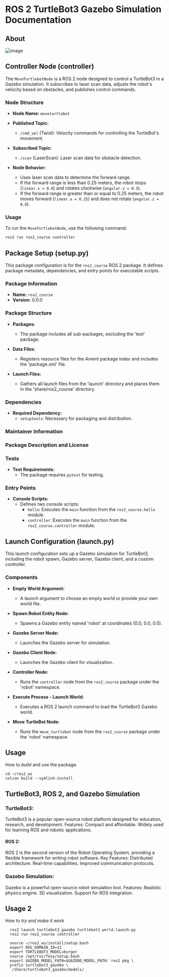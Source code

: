 # ROS 2 TurtleBot3 Gazebo Simulation Documentation
## About

![image](https://github.com/DoczyKristof/Ros2_kotprog/assets/44243837/02a05edd-119d-46d5-91b8-a8adca719538)

## Controller Node (controller)

The `MoveTurtlebotNode` is a ROS 2 node designed to control a TurtleBot3 in a Gazebo simulation. It subscribes to laser scan data, adjusts the robot's velocity based on obstacles, and publishes control commands.

### Node Structure

- **Node Name:** `moveturtlebot`
- **Published Topic:**
  - `/cmd_vel` (Twist): Velocity commands for controlling the TurtleBot's movement.

- **Subscribed Topic:**
  - `/scan` (LaserScan): Laser scan data for obstacle detection.

- **Node Behavior:**
  - Uses laser scan data to determine the forward range.
  - If the forward range is less than 0.25 meters, the robot stops (`linear.x = 0.0`) and rotates clockwise (`angular.z = 0.5`).
  - If the forward range is greater than or equal to 0.25 meters, the robot moves forward (`linear.x = 0.25`) and does not rotate (`angular.z = 0.0`).

### Usage

To run the `MoveTurtlebotNode`, use the following command:

```bash
ros2 run ros2_course controller
```

## Package Setup (setup.py)

This package configuration is for the `ros2_course` ROS 2 package. It defines package metadata, dependencies, and entry points for executable scripts.

### Package Information

- **Name:** `ros2_course`
- **Version:** 0.0.0

### Package Structure

- **Packages:**
  - The package includes all sub-packages, excluding the 'test' package.

- **Data Files:**
  - Registers resource files for the Ament package index and includes the 'package.xml' file.

- **Launch Files:**
  - Gathers all launch files from the 'launch' directory and places them in the 'share/ros2_course' directory.

### Dependencies

- **Required Dependency:**
  - `setuptools`: Necessary for packaging and distribution.

### Maintainer Information

### Package Description and License

### Tests

- **Test Requirements:**
  - The package requires `pytest` for testing.

### Entry Points

- **Console Scripts:**
  - Defines two console scripts:
    - `hello`: Executes the `main` function from the `ros2_course.hello` module.
    - `controller`: Executes the `main` function from the `ros2_course.controller` module.


## Launch Configuration (launch.py)

This launch configuration sets up a Gazebo simulation for TurtleBot3, including the robot spawn, Gazebo server, Gazebo client, and a custom controller.

### Components

- **Empty World Argument:**
  - A launch argument to choose an empty world or provide your own world file.

- **Spawn Robot Entity Node:**
  - Spawns a Gazebo entity named 'robot' at coordinates (0.0, 0.0, 0.0).

- **Gazebo Server Node:**
  - Launches the Gazebo server for simulation.

- **Gazebo Client Node:**
  - Launches the Gazebo client for visualization.

- **Controller Node:**
  - Runs the `controller` node from the `ros2_course` package under the 'robot' namespace.

- **Execute Process - Launch World:**
  - Executes a ROS 2 launch command to load the TurtleBot3 Gazebo world.

- **Move TurtleBot Node:**
  - Runs the `move_turtlebot` node from the `ros2_course` package under the 'robot' namespace.


## Usage

How to *build* and use the package.

    cd ~/ros2_ws
    colcon build --symlink-install

## TurtleBot3, ROS 2, and Gazebo Simulation
### TurtleBot3:
TurtleBot3 is a popular open-source robot platform designed for education, research, and development.
Features:
Compact and affordable.
Widely used for learning ROS and robotic applications.
#### ROS 2:
ROS 2 is the second version of the Robot Operating System, providing a flexible framework for writing robot software.
Key Features:
Distributed architecture.
Real-time capabilities.
Improved communication protocols.
### Gazebo Simulation:
Gazebo is a powerful open-source robot simulation tool.
Features:
Realistic physics engine.
3D visualization.
Support for ROS integration.

## Usage 2

How to *try and make it work*

      ros2 launch turtlebot3_gazebo turtlebot3_world.launch.py
      ros2 run ros2_course controller

      source ~/ros2_ws/install/setup.bash
      export ROS_DOMAIN_ID=11
      export TURTLEBOT3_MODEL=burger
      source /opt/ros/foxy/setup.bash
      export GAZEBO_MODEL_PATH=$GAZEBO_MODEL_PATH:`ros2 pkg \
      prefix turtlebot3_gazebo \
      `/share/turtlebot3_gazebo/models/
